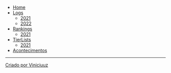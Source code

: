 - [Home](/)
- [Logs]()
    - [2021](logs/2021.md)
    - [2022](logs/2022.md)
- [Rankings]()
    - [2021](contributions/2021.md)
- [TierLists]()
    - [2021](TierLists/2021.md)
- [Acontecimentos](acontecimentos.md)

---

[Criado por Viniciuuz](https://github.com/Viniciuuz)
